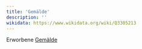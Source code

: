 ```yaml
---
title: 'Gemälde'
description: ''
wikidata: https://www.wikidata.org/wiki/Q3305213
---
```


Erworbene [Gemälde](https://de.wikipedia.org/wiki/Gem%C3%A4lde)

